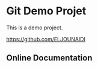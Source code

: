 # Git Demo Projet
This is a demo project. 

<https://github.com/ELJOUNAIDI>

## Online Documentation
